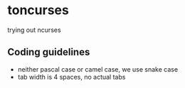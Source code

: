 # toncurses
trying out ncurses

## Coding guidelines

- neither pascal case or camel case, we use snake case
- tab width is 4 spaces, no actual tabs

